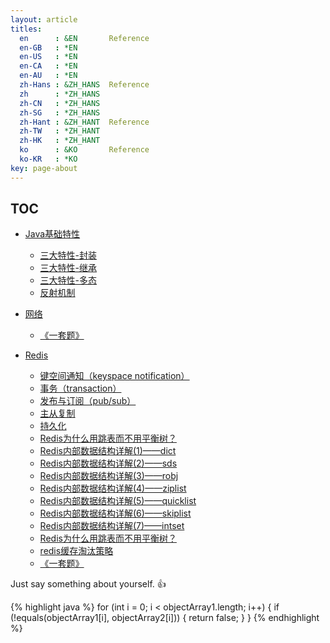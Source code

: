 ```yaml
---
layout: article
titles:
  en      : &EN       Reference
  en-GB   : *EN
  en-US   : *EN
  en-CA   : *EN
  en-AU   : *EN
  zh-Hans : &ZH_HANS  Reference
  zh      : *ZH_HANS
  zh-CN   : *ZH_HANS
  zh-SG   : *ZH_HANS
  zh-Hant : &ZH_HANT  Reference
  zh-TW   : *ZH_HANT
  zh-HK   : *ZH_HANT
  ko      : &KO       Reference
  ko-KR   : *KO
key: page-about
---
```


## TOC

- [Java基础特性](#Java基础特性)
  - [三大特性-封装](https://www.cnblogs.com/chenssy/p/3351835.html)
  - [三大特性-继承](https://www.cnblogs.com/chenssy/p/3354884.html)
  - [三大特性-多态](https://www.cnblogs.com/crane-practice/p/3671074.html)
  - [反射机制](http://tengj.top/2016/04/28/javareflect/)

- [网络](#网络)
  - [《一套题》](https://github.com/Snailclimb/JavaGuide/blob/master/docs/network/%E8%AE%A1%E7%AE%97%E6%9C%BA%E7%BD%91%E7%BB%9C.md)
- [Redis](#Redis)
  - [键空间通知（keyspace notification）](http://doc.redisfans.com/topic/notification.html)
  - [事务（transaction）](http://doc.redisfans.com/topic/transaction.html)
  - [发布与订阅（pub/sub）](http://doc.redisfans.com/topic/pubsub.html)
  - [主从复制](http://doc.redisfans.com/topic/replication.html)
  - [持久化](http://doc.redisfans.com/topic/persistence.html)
  - [Redis为什么用跳表而不用平衡树？](https://mp.weixin.qq.com/s?__biz=MzA4NTg1MjM0Mg==&mid=2657261425&idx=1&sn=d840079ea35875a8c8e02d9b3e44cf95&scene=21#wechat_redirect)
  - [Redis内部数据结构详解(1)——dict](https://mp.weixin.qq.com/s?__biz=MzA4NTg1MjM0Mg==&mid=2657261203&idx=1&sn=f7ff61ce42e29b874a8026683875bbb1&scene=21#wechat_redirect)
  - [Redis内部数据结构详解(2)——sds](http://zhangtielei.com/posts/blog-redis-sds.html)
  - [Redis内部数据结构详解(3)——robj](http://zhangtielei.com/posts/blog-redis-robj.html)
  - [Redis内部数据结构详解(4)——ziplist](http://zhangtielei.com/posts/blog-redis-ziplist.html)
  - [Redis内部数据结构详解(5)——quicklist](http://zhangtielei.com/posts/blog-redis-quicklist.html)
  - [Redis内部数据结构详解(6)——skiplist](http://zhangtielei.com/posts/blog-redis-skiplist.html)
  - [Redis内部数据结构详解(7)——intset](http://zhangtielei.com/posts/blog-redis-intset.html)
  - [Redis为什么用跳表而不用平衡树？](https://mp.weixin.qq.com/s?__biz=MzA4NTg1MjM0Mg==&mid=2657261425&idx=1&sn=d840079ea35875a8c8e02d9b3e44cf95#rd)
  - [redis缓存淘汰策略](https://mp.weixin.qq.com/s?__biz=MzA4NTg1MjM0Mg==&mid=2657261425&idx=1&sn=d840079ea35875a8c8e02d9b3e44cf95#rd)
  - [《一套题》](https://snailclimb.gitee.io/javaguide/#/docs/database/Redis/Redis)



Just say something about yourself. :+1:

{% highlight java %}
for (int i = 0; i < objectArray1.length; i++) {
  if (!equals(objectArray1[i], objectArray2[i])) {
    return false;
  }
}
{% endhighlight %}

